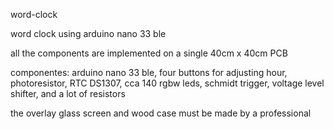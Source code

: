 word-clock

word clock using arduino nano 33 ble

all the components are implemented on a single 40cm x 40cm PCB

componentes: arduino nano 33 ble, four buttons for adjusting hour, photoresistor, RTC DS1307, cca 140 rgbw leds, schmidt trigger, voltage level shifter, and a lot of resistors

the overlay glass screen and wood case must be made by a professional
